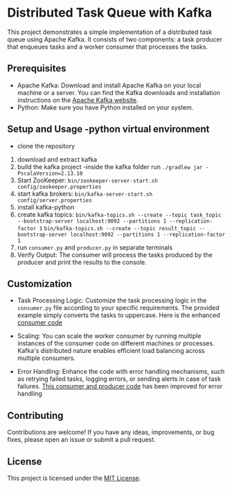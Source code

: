 # Distributed Task Queue with Kafka

This project demonstrates a simple implementation of a distributed task queue using Apache Kafka. It consists of two components: a task producer that enqueues tasks and a worker consumer that processes the tasks.

## Prerequisites

- Apache Kafka: Download and install Apache Kafka on your local machine or a server. You can find the Kafka downloads and installation instructions on the [Apache Kafka website](https://kafka.apache.org/downloads).
- Python: Make sure you have Python installed on your system.

## Setup and Usage -python virtual environment
- clone the repository
1. download and extract kafka
2. build the kafka project -inside the kafka folder run ```./gradlew jar -PscalaVersion=2.13.10```
3. Start ZooKeeper: ```bin/zookeeper-server-start.sh config/zookeeper.properties```
4. start kafka brokers: ```bin/kafka-server-start.sh config/server.properties```
5. install kafka-python
6. create kafka topics:
    ```bin/kafka-topics.sh --create --topic task_topic --bootstrap-server localhost:9092 --partitions 1 --replication-factor 1```
    ```bin/kafka-topics.sh --create --topic result_topic --bootstrap-server localhost:9092 --partitions 1 --replication-factor 1```
7. run ```consumer.py``` and ```producer.py``` in separate terminals
8. Verify Output: The consumer will process the tasks produced by the producer and print the results to the console.

## Customization

- Task Processing Logic: Customize the task processing logic in the `consumer.py` file according to your specific requirements. The provided example simply converts the tasks to uppercase. Here is the enhanced [consumer code](consumer.py) 

- Scaling: You can scale the worker consumer by running multiple instances of the consumer code on different machines or processes. Kafka's distributed nature enables efficient load balancing across multiple consumers.

- Error Handling: Enhance the code with error handling mechanisms, such as retrying failed tasks, logging errors, or sending alerts in case of task failures. [This consumer and producer code](consu_prod) has been improved for error handling

## Contributing

Contributions are welcome! If you have any ideas, improvements, or bug fixes, please open an issue or submit a pull request.

## License

This project is licensed under the [MIT License](LICENSE).




